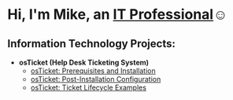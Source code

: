 <h1>Hi, I'm Mike, an <a href="www.linkedin.com/in/mike-allen-28b6ba262">IT Professional</a>☺</h1> 

<h2> Information Technology Projects:</h2>

- <b>osTicket (Help Desk Ticketing System)</b>
  - [osTicket: Prerequisites and Installation](https://github.com/1609mike/OSTicket-Prereqs)
  - [osTicket: Post-Installation Configuration](https://github.com/1609mike/Post-install-config)
  - [osTicket: Ticket Lifecycle Examples](https://github.com/1609mike/Ticket-Lifecycle)
